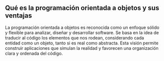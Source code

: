 <h2 align="left"> Qué es la programación orientada a objetos y sus ventajas </h2>

<p align="left"> La programación orientada a objetos es reconocida como un enfoque sólido y flexible para analizar, diseñar y desarrollar software. Se basa en la idea de traducir al código los elementos que nos rodean, considerando cada entidad como un objeto, tanto si es real como abstracta. Esta visión permite construir aplicaciones que simulan la realidad y favorecen una organización clara y ordenada del código. </p>

